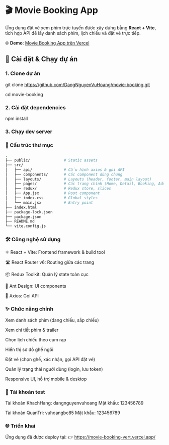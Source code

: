 # 🎬 Movie Booking App

Ứng dụng đặt vé xem phim trực tuyến được xây dựng bằng **React + Vite**, tích hợp API để lấy danh sách phim, lịch chiếu và đặt vé trực tiếp.

🌐 **Demo**: [Movie Booking App trên Vercel](https://movie-booking-vert.vercel.app/)

## 🚀 Cài đặt & Chạy dự án

### 1. Clone dự án
git clone https://github.com/DangNguyenVuHoang/movie-booking.git

cd movie-booking

### 2. Cài đặt dependencies
npm install

### 3. Chạy dev server

### 📂 Cấu trúc thư mục

```bash
.
├── public/               # Static assets
├── src/
│   ├── api/              # Cấu hình axios & gọi API
│   ├── components/       # Các component dùng chung
│   ├── layouts/          # Layouts (header, footer, main layout)
│   ├── pages/            # Các trang chính (Home, Detail, Booking, Admin...)
│   ├── redux/            # Redux store, slices
│   ├── App.jsx           # Root component
│   ├── index.css         # Global styles
│   └── main.jsx          # Entry point
├── index.html
├── package-lock.json
├── package.json
├── README.md
└── vite.config.js
```



### 🛠 Công nghệ sử dụng
⚛️ React + Vite: Frontend framework & build tool

🛣 React Router v6: Routing giữa các trang

📦 Redux Toolkit: Quản lý state toàn cục

🎨 Ant Design: UI components

📡 Axios: Gọi API

### ✨ Chức năng chính
Xem danh sách phim (đang chiếu, sắp chiếu)

Xem chi tiết phim & trailer

Chọn lịch chiếu theo cụm rạp

Hiển thị sơ đồ ghế ngồi

Đặt vé (chọn ghế, xác nhận, gọi API đặt vé)

Quản lý trạng thái người dùng (login, lưu token)

Responsive UI, hỗ trợ mobile & desktop

### 🔑 Tài khoản test
Tài khoản KhachHang: dangnguyenvuhoang
Mật khẩu: 123456789

Tài khoản QuanTri: vuhoangbc85
Mật khẩu: 123456789

### 🌐 Triển khai
Ứng dụng đã được deploy tại:
👉 https://movie-booking-vert.vercel.app/
